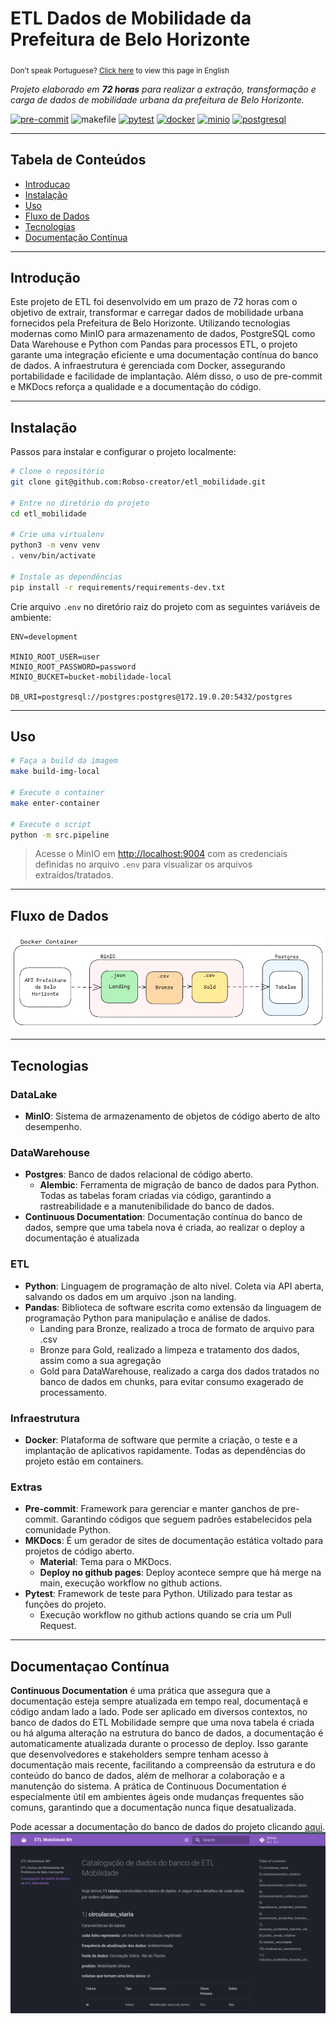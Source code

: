 # ETL Dados de Mobilidade da Prefeitura de Belo Horizonte
<sub>Don't speak Portuguese? [Click here](https://github.com/Robso-creator/etl_mobilidade/blob/main/README-en.md) to view
this page in English</sub>

*Projeto elaborado em **72 horas** para realizar a extração, transformação e carga de dados de mobilidade urbana da prefeitura de Belo Horizonte.*

[![pre-commit](https://img.shields.io/badge/pre--commit-enabled-brightgreen?logo=pre-commit)](https://github.com/pre-commit/pre-commit)
![makefile](https://img.shields.io/badge/makefile-enabled-brightgreen?logo=gmail&logoColor=blue)
[![pytest](https://img.shields.io/badge/pytest-enabled-brightgreen?logo=pytest&logoColor=yellow)](https://docs.pytest.org/en/7.4.x/)
[![docker](https://img.shields.io/badge/docker-enabled-brightgreen?logo=docker&logoColor=blue)](https://www.docker.com/)
[![minio](https://img.shields.io/badge/minio-enabled-brightgreen?logo=minio&logoColor=red)](https://min.io/)
[![postgresql](https://img.shields.io/badge/postgresql-enabled-brightgreen?logo=postgresql&logoColor=blue)](https://www.postgresql.org/)

---

## Tabela de Conteúdos

- [Introducao](#introdução)
- [Instalação](#instalação)
- [Uso](#uso)
- [Fluxo de Dados](#fluxo-de-dados)
- [Tecnologias](#tecnologias)
- [Documentação Contínua](#documentaçao-contínua)

___
## Introdução

Este projeto de ETL foi desenvolvido em um prazo de 72 horas com o objetivo de extrair, transformar e carregar
dados de mobilidade urbana fornecidos pela Prefeitura de Belo Horizonte. Utilizando tecnologias modernas como MinIO
para armazenamento de dados, PostgreSQL como Data Warehouse e Python com Pandas para processos ETL, o projeto garante
uma integração eficiente e uma documentação contínua do banco de dados. A infraestrutura é gerenciada com Docker,
assegurando portabilidade e facilidade de implantação. Além disso, o uso de pre-commit e MKDocs reforça a qualidade e a
documentação do código.


---

## Instalação

Passos para instalar e configurar o projeto localmente:

```bash
# Clone o repositório
git clone git@github.com:Robso-creator/etl_mobilidade.git

# Entre no diretório do projeto
cd etl_mobilidade

# Crie uma virtualenv
python3 -m venv venv
. venv/bin/activate

# Instale as dependências
pip install -r requirements/requirements-dev.txt
```

Crie arquivo `.env` no diretório raiz do projeto com as seguintes variáveis de ambiente:

```env
ENV=development

MINIO_ROOT_USER=user
MINIO_ROOT_PASSWORD=password
MINIO_BUCKET=bucket-mobilidade-local

DB_URI=postgresql://postgres:postgres@172.19.0.20:5432/postgres
```

---

## Uso

```bash
# Faça a build da imagem
make build-img-local

# Execute o container
make enter-container

# Execute o script
python -m src.pipeline
```

> Acesse o MinIO em [http://localhost:9004](http://localhost:9004) com as credenciais definidas no arquivo `.env` para visualizar os arquivos extraídos/tratados.

---

## Fluxo de Dados

![img](src/assets/fluxograma.png)

---

## Tecnologias

### DataLake

- **MinIO**: Sistema de armazenamento de objetos de código aberto de alto desempenho.

### DataWarehouse

- **Postgres**: Banco de dados relacional de código aberto.
  - **Alembic**: Ferramenta de migração de banco de dados para Python. Todas as tabelas foram criadas via código, garantindo a rastreabilidade e a manutenibilidade do banco de dados.
- **Continuous Documentation**: Documentação contínua do banco de dados, sempre que uma tabela nova é criada, ao realizar o deploy a documentação é atualizada

### ETL

- **Python**: Linguagem de programação de alto nível. Coleta via API aberta, salvando os dados em um arquivo .json na landing.
- **Pandas**: Biblioteca de software escrita como extensão da linguagem de programação Python para manipulação e análise de dados.
    - Landing para Bronze, realizado a troca de formato de arquivo para .csv
    - Bronze para Gold, realizado a limpeza e tratamento dos dados, assim como a sua agregação
    - Gold para DataWarehouse, realizado a carga dos dados tratados no banco de dados em chunks, para evitar consumo exagerado de processamento.

### Infraestrutura

- **Docker**: Plataforma de software que permite a criação, o teste e a implantação de aplicativos rapidamente. Todas as dependências do projeto estão em containers.

### Extras

- **Pre-commit**: Framework para gerenciar e manter ganchos de pre-commit. Garantindo códigos que seguem padrões estabelecidos pela comunidade Python.
- **MKDocs**: É um gerador de sites de documentação estática voltado para projetos de código aberto.
  - **Material**: Tema para o MKDocs.
  - **Deploy no github pages**: Deploy acontece sempre que há merge na main, execução workflow no github actions.
- **Pytest**: Framework de teste para Python. Utilizado para testar as funções do projeto.
  - Execução workflow no github actions quando se cria um Pull Request.

___

## Documentaçao Contínua

**Continuous Documentation** é uma prática que assegura que a documentação esteja sempre atualizada em
tempo real, documentaçã e código andam lado a lado. Pode ser aplicado em diversos contextos, no banco de dados do ETL Mobilidade sempre que uma nova tabela é criada ou há alguma alteração na estrutura do banco de dados, a documentação é
automaticamente atualizada durante o processo de deploy. Isso garante que desenvolvedores e stakeholders sempre tenham
acesso à documentação mais recente, facilitando a compreensão da estrutura e do conteúdo do banco de dados, além de
melhorar a colaboração e a manutenção do sistema. A prática de Continuous Documentation é especialmente útil em
ambientes ágeis onde mudanças frequentes são comuns, garantindo que a documentação nunca fique desatualizada.

Pode acessar a documentação do banco de dados do projeto clicando [aqui](https://robso-creator.github.io/etl_mobilidade/data_catalog).
![Screenshot da Documentação](src/assets/screenshot_documentation.png)
